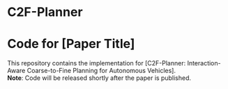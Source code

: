 # C2F-Planner
# Code for [Paper Title]  
This repository contains the implementation for [C2F-Planner: Interaction-Aware Coarse-to-Fine Planning for Autonomous Vehicles].  
**Note**: Code will be released shortly after the paper is published.  
